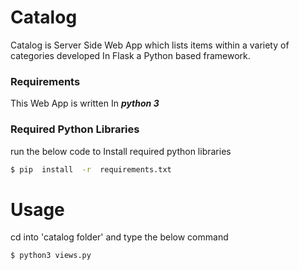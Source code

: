 # Catalog

Catalog is Server Side Web App which lists items within a variety of categories developed In Flask a Python based framework.

### Requirements
This Web App is written In _**python 3**_

### Required Python Libraries
run the below code to Install required python libraries
```sh
$ pip  install  -r  requirements.txt
```
# Usage
cd into 'catalog folder' and type the below command
```sh
$ python3 views.py
```